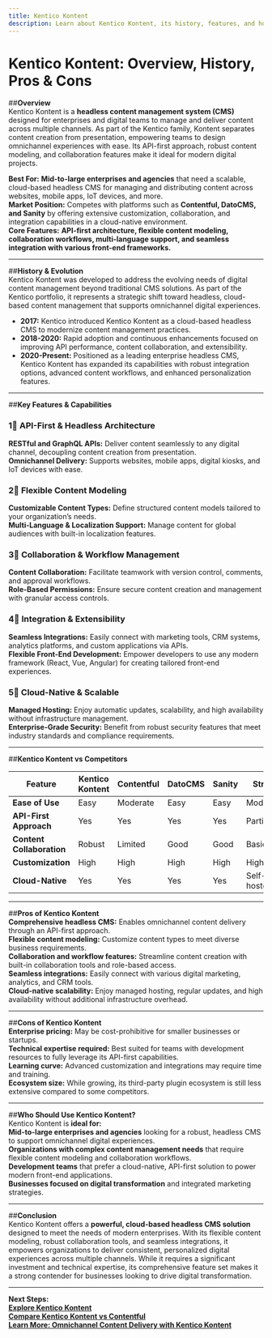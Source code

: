 ```yaml
---
title: Kentico Kontent
description: Learn about Kentico Kontent, its history, features, and how it compares to other headless CMS platforms.
---
```


# **Kentico Kontent: Overview, History, Pros & Cons**

##**Overview**  
Kentico Kontent is a **headless content management system (CMS)** designed for enterprises and digital teams to manage and deliver content across multiple channels. As part of the Kentico family, Kontent separates content creation from presentation, empowering teams to design omnichannel experiences with ease. Its API-first approach, robust content modeling, and collaboration features make it ideal for modern digital projects.

 **Best For:** **Mid-to-large enterprises and agencies** that need a scalable, cloud-based headless CMS for managing and distributing content across websites, mobile apps, IoT devices, and more.  
 **Market Position:** Competes with platforms such as **Contentful, DatoCMS, and Sanity** by offering extensive customization, collaboration, and integration capabilities in a cloud-native environment.  
 **Core Features:** **API-first architecture, flexible content modeling, collaboration workflows, multi-language support, and seamless integration with various front-end frameworks.**

---

##**History & Evolution**  
Kentico Kontent was developed to address the evolving needs of digital content management beyond traditional CMS solutions. As part of the Kentico portfolio, it represents a strategic shift toward headless, cloud-based content management that supports omnichannel digital experiences.

- **2017:** Kentico introduced Kentico Kontent as a cloud-based headless CMS to modernize content management practices.
- **2018-2020:** Rapid adoption and continuous enhancements focused on improving API performance, content collaboration, and extensibility.
- **2020-Present:** Positioned as a leading enterprise headless CMS, Kentico Kontent has expanded its capabilities with robust integration options, advanced content workflows, and enhanced personalization features.

---

##**Key Features & Capabilities**

### **1⃣ API-First & Headless Architecture**  
 **RESTful and GraphQL APIs:** Deliver content seamlessly to any digital channel, decoupling content creation from presentation.  
 **Omnichannel Delivery:** Supports websites, mobile apps, digital kiosks, and IoT devices with ease.

### **2⃣ Flexible Content Modeling**  
 **Customizable Content Types:** Define structured content models tailored to your organization’s needs.  
 **Multi-Language & Localization Support:** Manage content for global audiences with built-in localization features.

### **3⃣ Collaboration & Workflow Management**  
 **Content Collaboration:** Facilitate teamwork with version control, comments, and approval workflows.  
 **Role-Based Permissions:** Ensure secure content creation and management with granular access controls.

### **4⃣ Integration & Extensibility**  
 **Seamless Integrations:** Easily connect with marketing tools, CRM systems, analytics platforms, and custom applications via APIs.  
 **Flexible Front-End Development:** Empower developers to use any modern framework (React, Vue, Angular) for creating tailored front-end experiences.

### **5⃣ Cloud-Native & Scalable**  
 **Managed Hosting:** Enjoy automatic updates, scalability, and high availability without infrastructure management.  
 **Enterprise-Grade Security:** Benefit from robust security features that meet industry standards and compliance requirements.

---

##**Kentico Kontent vs Competitors**

| Feature                   | Kentico Kontent   | Contentful        | DatoCMS         | Sanity          | Strapi          |
|---------------------------|-------------------|-------------------|-----------------|-----------------|-----------------|
| **Ease of Use**           |  Easy           |  Moderate        |  Easy         |  Easy         |  Moderate      |
| **API-First Approach**    |  Yes            |  Yes            |  Yes          |  Yes          |  Partial       |
| **Content Collaboration** |  Robust         |  Limited         |  Good         |  Good         |  Basic         |
| **Customization**         |  High           |  High           |  High         |  High         |  High         |
| **Cloud-Native**          |  Yes            |  Yes            |  Yes          |  Yes          |  Self-hosted    |

---

##**Pros of Kentico Kontent**  
 **Comprehensive headless CMS:** Enables omnichannel content delivery through an API-first approach.  
 **Flexible content modeling:** Customize content types to meet diverse business requirements.  
 **Collaboration and workflow features:** Streamline content creation with built-in collaboration tools and role-based access.  
 **Seamless integrations:** Easily connect with various digital marketing, analytics, and CRM tools.  
 **Cloud-native scalability:** Enjoy managed hosting, regular updates, and high availability without additional infrastructure overhead.

---

##**Cons of Kentico Kontent**  
 **Enterprise pricing:** May be cost-prohibitive for smaller businesses or startups.  
 **Technical expertise required:** Best suited for teams with development resources to fully leverage its API-first capabilities.  
 **Learning curve:** Advanced customization and integrations may require time and training.  
 **Ecosystem size:** While growing, its third-party plugin ecosystem is still less extensive compared to some competitors.

---

##**Who Should Use Kentico Kontent?**  
Kentico Kontent is **ideal for:**  
 **Mid-to-large enterprises and agencies** looking for a robust, headless CMS to support omnichannel digital experiences.  
 **Organizations with complex content management needs** that require flexible content modeling and collaboration workflows.  
 **Development teams** that prefer a cloud-native, API-first solution to power modern front-end applications.  
 **Businesses focused on digital transformation** and integrated marketing strategies.

---

##**Conclusion**  
Kentico Kontent offers a **powerful, cloud-based headless CMS solution** designed to meet the needs of modern enterprises. With its flexible content modeling, robust collaboration tools, and seamless integrations, it empowers organizations to deliver consistent, personalized digital experiences across multiple channels. While it requires a significant investment and technical expertise, its comprehensive feature set makes it a strong contender for businesses looking to drive digital transformation.

---

 **Next Steps:**  
 **[Explore Kentico Kontent](https://kontent.ai/)**  
 **[Compare Kentico Kontent vs Contentful](#)**  
 **[Learn More: Omnichannel Content Delivery with Kentico Kontent](#)**
